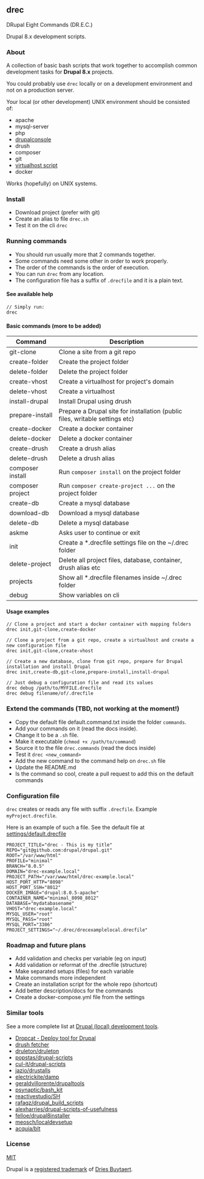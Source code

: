 ## drec

DRupal Eight Commands (DR.E.C.)

Drupal 8.x development scripts.

### About
A collection of basic bash scripts that work together to accomplish common
development tasks for **Drupal 8.x** projects.

You could probably use `drec` locally or on a development environment
and not on a production server.

Your local (or other development) UNIX environment should be consisted of:
 - apache
 - mysql-server
 - php
 - [drupalconsole](http://drupalconsole.com)
 - drush
 - composer
 - git
 - [virtualhost script](https://github.com/RoverWire/virtualhost)
 - docker

Works (hopefully) on UNIX systems.

### Install
 - Download project (prefer with git)
 - Create an alias to file `drec.sh`
 - Test it on the cli `drec`

### Running commands

 - You should run usually more that 2 commands together.
 - Some commands need some other in order to work properly.
 - The order of the commands is the order of execution.
 - You can run `drec` from any location.
 - The configuration file has a suffix of `.drecfile` and it is a plain text.

#### See available help

```
// Simply run:
drec
```

#### Basic commands (more to be added)

| Command | Description |
|---------|-------------|
| git-clone | Clone a site from a git repo |
| create-folder | Create the project folder |
| delete-folder | Delete the project folder |
| create-vhost | Create a virtualhost for project's domain |
| delete-vhost | Create a virtualhost |
| install-drupal | Install Drupal using drush |
| prepare-install | Prepare a Drupal site for installation (public files, writable settings etc) |
| create-docker | Create a docker container |
| delete-docker | Delete a docker container |
| create-drush | Create a drush alias |
| delete-drush | Delete a drush alias |
| composer install | Run `composer install` on the project folder |
| composer project | Run `composer create-project ...` on the project folder |
| create-db | Create a mysql database |
| download-db | Download a mysql database |
| delete-db | Delete a mysql database |
| askme | Asks user to continue or exit |
| init | Create a *.drecfile settings file on the ~/.drec folder |
| delete-project | Delete all project files, database, container, drush alias etc |
| projects | Show all *.drecfile filenames inside ~/.drec folder |
| debug | Show variables on cli |


#### Usage examples

```
// Clone a project and start a docker container with mapping folders
drec init,git-clone,create-docker

// Clone a project from a git repo, create a virtualhost and create a new configuration file
drec init,git-clone,create-vhost

// Create a new database, clone from git repo, prepare for Drupal installation and install Drupal
drec init,create-db,git-clone,prepare-install,install-drupal

// Just debug a configuration file and read its values
drec debug /path/to/MYFILE.drecfile
drec debug filename/of/.drecfile
```

### Extend the commands (TBD, not working at the moment!)
  - Copy the default file default.command.txt inside the folder `commands`.
  - Add your commands on it (read the docs inside).
  - Change it to be a `.sh` file.
  - Make it executable (`chmod +x /path/to/command`)
  - Source it to the file `drec.commands` (read the docs inside)
  - Test it `drec <new_command>`
  - Add the new command to the command help on `drec.sh` file
  - Update the README.md
  - Is the command so cool, create a pull request to add this on the default commands

### Configuration file
`drec` creates or reads any file with suffix `.drecfile`.
Example `myProject.drecfile`.

Here is an example of such a file. See the default file at [settings/default.drecfile](settings/default.drecfile)

```
PROJECT_TITLE="drec - This is my title"
REPO="git@github.com:drupal/drupal.git"
ROOT="/var/www/html"
PROFILE="minimal"
BRANCH="8.0.5"
DOMAIN="drec-example.local"
PROJECT_PATH="/var/www/html/drec-example.local"
HOST_PORT_HTTP="8098"
HOST_PORT_SSH="8012"
DOCKER_IMAGE="drupal:8.0.5-apache"
CONTAINER_NAME="minimal_8098_8012"
DATABASE="mydatabasename"
VHOST="drec-example.local"
MYSQL_USER="root"
MYSQL_PASS="root"
MYSQL_PORT="3306"
PROJECT_SETTINGS="~/.drec/drecexamplelocal.drecfile"
```
### Roadmap and future plans

  - Add validation and checks per variable (eg on input)
  - Add validation or reformat of the .drecfile (structure)
  - Make separated setups (files) for each variable
  - Make commands more independent
  - Create an installation script for the whole repo (shortcut)
  - Add better description/docs for the commands
  - Create a docker-compose.yml file from the settings

### Similar tools

See a more complete list at [Drupal (local) development tools](http://goo.gl/ucwWdt).

 - [Dropcat - Deploy tool for Drupal](https://gitlab.wklive.net/wk-public/dropcat)
 - [drush fetcher](https://www.drupal.org/project/fetcher)
 - [druleton/druleton](https://github.com/druleton/druleton)
 - [popstas/drupal-scripts](https://github.com/popstas/drupal-scripts)
 - [cul-it/drupal-scripts](https://github.com/cul-it/drupal-scripts)
 - [jazio/drustalls](https://github.com/jazio/drustalls)
 - [electrickite/damp](https://github.com/electrickite/damp)
 - [geraldvillorente/drupaltools](https://github.com/geraldvillorente/drupaltools)
 - [psynaptic/bash_kit](https://github.com/psynaptic/bash_kit)
 - [reactivestudio/SH](https://github.com/reactivestudio/SH)
 - [rafaqz/drupal_build_scripts](https://github.com/rafaqz/drupal_build_scripts)
 - [alexharries/drupal-scripts-of-usefulness](https://github.com/alexharries/drupal-scripts-of-usefulness)
 - [felloe/drupal8installer](https://github.com/felloe/drupal8installer)
 - [meosch/localdevsetup](https://github.com/meosch/localdevsetup)
 - [acquia/blt](https://github.com/acquia/blt)


### License

[MIT](LICENSE)

Drupal is a [registered trademark](http://drupal.com/trademark) of [Dries Buytaert](http://buytaert.net/).
